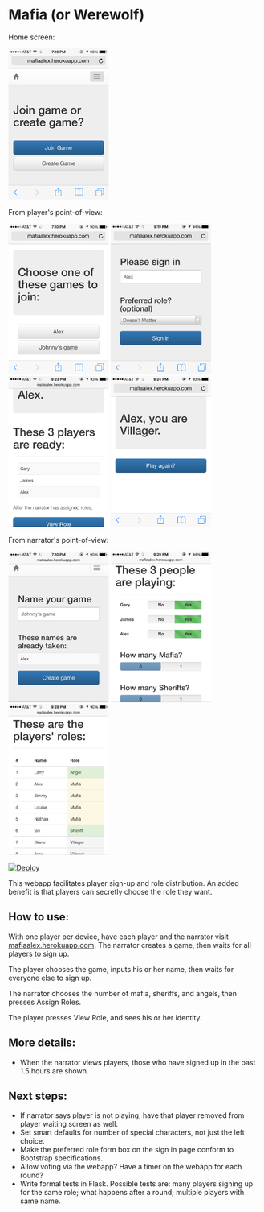 # Mafia (or Werewolf)

Home screen:

<img src="https://raw.githubusercontent.com/aok1425/mafia-werewolf/master/static/images/start.png" width="200">

From player's point-of-view:

<img src="https://raw.githubusercontent.com/aok1425/mafia-werewolf/master/static/images/user-00.png" width="200">
<img src="https://raw.githubusercontent.com/aok1425/mafia-werewolf/master/static/images/user-1.png" width="200">
<img src="https://raw.githubusercontent.com/aok1425/mafia-werewolf/master/static/images/user-2.png" width="200">
<img src="https://raw.githubusercontent.com/aok1425/mafia-werewolf/master/static/images/user-3.png" width="200">

From narrator's point-of-view:

<img src="https://raw.githubusercontent.com/aok1425/mafia-werewolf/master/static/images/host-00.png" width="200">
<img src="https://raw.githubusercontent.com/aok1425/mafia-werewolf/master/static/images/host-1.png" width="200">
<img src="https://raw.githubusercontent.com/aok1425/mafia-werewolf/master/static/images/host-2.png" width="200">

[![Deploy](https://www.herokucdn.com/deploy/button.png)](https://heroku.com/deploy?template=https://github.com/aok1425/mafia-werewolf)

This webapp facilitates player sign-up and role distribution. An added benefit is that players can secretly choose the role they want.

## How to use:
With one player per device, have each player and the narrator visit [mafiaalex.herokuapp.com](http://mafiaalex.herokuapp.com). The narrator creates a game, then waits for all players to sign up.

The player chooses the game, inputs his or her name, then waits for everyone else to sign up. 

The narrator chooses the number of mafia, sheriffs, and angels, then presses Assign Roles.

The player presses View Role, and sees his or her identity.

## More details:

* When the narrator views players, those who have signed up in the past 1.5 hours are shown.

## Next steps:
* If narrator says player is not playing, have that player removed from player waiting screen as well.
* Set smart defaults for number of special characters, not just the left choice.
* Make the preferred role form box on the sign in page conform to Bootstrap specifications.
* Allow voting via the webapp? Have a timer on the webapp for each round?
* Write formal tests in Flask. Possible tests are: many players signing up for the same role; what happens after a round; multiple players with same name.